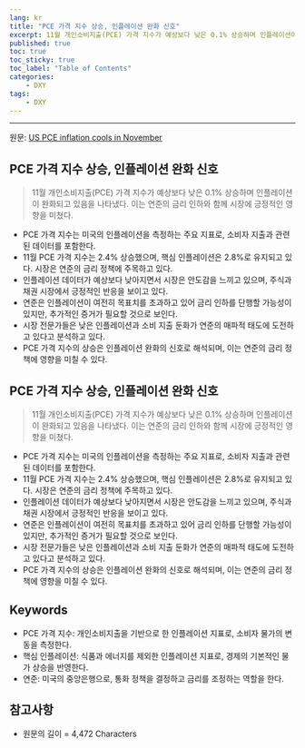 ```yaml
---
lang: kr
title: "PCE 가격 지수 상승, 인플레이션 완화 신호"
excerpt: 11월 개인소비지출(PCE) 가격 지수가 예상보다 낮은 0.1% 상승하며 인플레이션이 완화되고 있음을 나타냈다. 이는 연준의 금리 인하와 함께 시장에 긍정적인 영향을 미쳤다.
published: true
toc: true
toc_sticky: true
toc_label: "Table of Contents"
categories:
    - DXY
tags:
    - DXY
---
```


---

  원문: [US PCE inflation cools in November](https://www.investing.com/news/economic-indicators/instant-view-us-pce-inflation-cools-in-november-3784620)

## PCE 가격 지수 상승, 인플레이션 완화 신호

> 11월 개인소비지출(PCE) 가격 지수가 예상보다 낮은 0.1% 상승하며 인플레이션이 완화되고 있음을 나타냈다. 이는 연준의 금리 인하와 함께 시장에 긍정적인 영향을 미쳤다.


- PCE 가격 지수는 미국의 인플레이션을 측정하는 주요 지표로, 소비자 지출과 관련된 데이터를 포함한다.
- 11월 PCE 가격 지수는 2.4% 상승했으며, 핵심 인플레이션은 2.8%로 유지되고 있다. 시장은 연준의 금리 정책에 주목하고 있다.
- 인플레이션 데이터가 예상보다 낮아지면서 시장은 안도감을 느끼고 있으며, 주식과 채권 시장에서 긍정적인 반응을 보이고 있다.
- 연준은 인플레이션이 여전히 목표치를 초과하고 있어 금리 인하를 단행할 가능성이 있지만, 추가적인 증거가 필요할 것으로 보인다.
- 시장 전문가들은 낮은 인플레이션과 소비 지출 둔화가 연준의 매파적 태도에 도전하고 있다고 분석하고 있다.
- PCE 가격 지수의 상승은 인플레이션 완화의 신호로 해석되며, 이는 연준의 금리 정책에 영향을 미칠 수 있다.

## PCE 가격 지수 상승, 인플레이션 완화 신호

> 11월 개인소비지출(PCE) 가격 지수가 예상보다 낮은 0.1% 상승하며 인플레이션이 완화되고 있음을 나타냈다. 이는 연준의 금리 인하와 함께 시장에 긍정적인 영향을 미쳤다.


- PCE 가격 지수는 미국의 인플레이션을 측정하는 주요 지표로, 소비자 지출과 관련된 데이터를 포함한다.
- 11월 PCE 가격 지수는 2.4% 상승했으며, 핵심 인플레이션은 2.8%로 유지되고 있다. 시장은 연준의 금리 정책에 주목하고 있다.
- 인플레이션 데이터가 예상보다 낮아지면서 시장은 안도감을 느끼고 있으며, 주식과 채권 시장에서 긍정적인 반응을 보이고 있다.
- 연준은 인플레이션이 여전히 목표치를 초과하고 있어 금리 인하를 단행할 가능성이 있지만, 추가적인 증거가 필요할 것으로 보인다.
- 시장 전문가들은 낮은 인플레이션과 소비 지출 둔화가 연준의 매파적 태도에 도전하고 있다고 분석하고 있다.
- PCE 가격 지수의 상승은 인플레이션 완화의 신호로 해석되며, 이는 연준의 금리 정책에 영향을 미칠 수 있다.

## Keywords

- PCE 가격 지수: 개인소비지출을 기반으로 한 인플레이션 지표로, 소비자 물가의 변동을 측정한다.
- 핵심 인플레이션: 식품과 에너지를 제외한 인플레이션 지표로, 경제의 기본적인 물가 상승을 반영한다.
- 연준: 미국의 중앙은행으로, 통화 정책을 결정하고 금리를 조정하는 역할을 한다.

## 참고사항

- 원문의 길이 = 4,472 Characters

